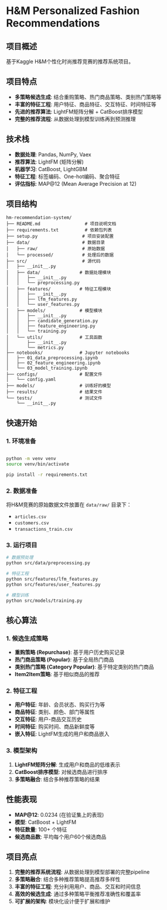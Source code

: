 # H&M Personalized Fashion Recommendations

## 项目概述

基于Kaggle H&M个性化时尚推荐竞赛的推荐系统项目。

## 项目特点

- **多策略候选生成**: 结合重购策略、热门商品策略、类别热门策略等
- **丰富的特征工程**: 用户特征、商品特征、交互特征、时间特征等
- **先进的推荐算法**: LightFM矩阵分解 + CatBoost排序模型
- **完整的推荐流程**: 从数据处理到模型训练再到预测推理

## 技术栈

- **数据处理**: Pandas, NumPy, Vaex
- **推荐算法**: LightFM (矩阵分解)
- **机器学习**: CatBoost, LightGBM
- **特征工程**: 标签编码、One-hot编码、聚合特征
- **评估指标**: MAP@12 (Mean Average Precision at 12)

## 项目结构

```
hm-recommendation-system/
├── README.md                 # 项目说明文档
├── requirements.txt          # 依赖包列表
├── setup.py                 # 项目安装配置
├── data/                    # 数据目录
│   ├── raw/                 # 原始数据
│   └── processed/           # 处理后的数据
├── src/                     # 源代码
│   ├── __init__.py
│   ├── data/               # 数据处理模块
│   │   ├── __init__.py
│   │   └── preprocessing.py
│   ├── features/           # 特征工程模块
│   │   ├── __init__.py
│   │   ├── lfm_features.py
│   │   └── user_features.py
│   ├── models/             # 模型模块
│   │   ├── __init__.py
│   │   ├── candidate_generation.py
│   │   ├── feature_engineering.py
│   │   └── training.py
│   └── utils/              # 工具函数
│       ├── __init__.py
│       └── metrics.py
├── notebooks/              # Jupyter notebooks
│   ├── 01_data_preprocessing.ipynb
│   ├── 02_feature_engineering.ipynb
│   └── 03_model_training.ipynb
├── configs/                # 配置文件
│   └── config.yaml
├── models/                 # 训练好的模型
├── results/                # 结果文件
└── tests/                  # 测试文件
    └── __init__.py
```

## 快速开始

### 1. 环境准备

```bash

python -m venv venv
source venv/bin/activate  

pip install -r requirements.txt
```

### 2. 数据准备

将H&M竞赛的原始数据文件放置在 `data/raw/` 目录下：
- `articles.csv`
- `customers.csv` 
- `transactions_train.csv`

### 3. 运行项目

```bash
# 数据预处理
python src/data/preprocessing.py

# 特征工程
python src/features/lfm_features.py
python src/features/user_features.py

# 模型训练
python src/models/training.py
```

## 核心算法

### 1. 候选生成策略

- **重购策略 (Repurchase)**: 基于用户历史购买记录
- **热门商品策略 (Popular)**: 基于全局热门商品
- **类别热门策略 (Category Popular)**: 基于特定类别的热门商品
- **Item2Item策略**: 基于相似商品的推荐

### 2. 特征工程

- **用户特征**: 年龄、会员状态、购买行为等
- **商品特征**: 类别、颜色、部门等属性
- **交互特征**: 用户-商品交互历史
- **时间特征**: 购买时间、商品新鲜度等
- **嵌入特征**: LightFM生成的用户和商品嵌入

### 3. 模型架构

1. **LightFM矩阵分解**: 生成用户和商品的低维表示
2. **CatBoost排序模型**: 对候选商品进行排序
3. **多策略融合**: 结合多种推荐策略的结果

## 性能表现

- **MAP@12**: 0.0234 (在验证集上的表现)
- **模型**: CatBoost + LightFM
- **特征数量**: 100+ 个特征
- **候选商品数**: 平均每个用户60个候选商品

## 项目亮点

1. **完整的推荐系统流程**: 从数据处理到模型部署的完整pipeline
2. **多策略融合**: 结合多种推荐策略提高推荐多样性
3. **丰富的特征工程**: 充分利用用户、商品、交互和时间信息
4. **高效的候选生成**: 通过多种策略平衡推荐准确性和覆盖率
5. **可扩展的架构**: 模块化设计便于扩展和维护


